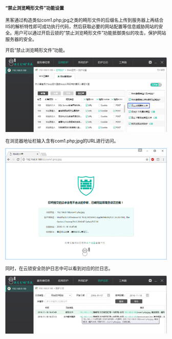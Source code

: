#### “禁止浏览畸形文件”功能设置

黑客通过构造类似com1.php;jpg之类的畸形文件的后缀名上传到服务器上再结合IIS的解析特性即可成功执行代码，然后获取必要的网站配置等信息威胁网站的安全。用户可以通过开启云锁的“禁止浏览畸形文件”功能抵御类似的攻击，保护网站服务器的安全。

开启“禁止浏览畸形文件”功能。

![](/assets/f070401.png)

在浏览器地址栏输入含有com1.php;jpg的URL进行访问。

![](/assets/f070402.png)

同时，在云锁安全防护日志中可以看到对应的拦日志。

![](/assets/f070403.png)
